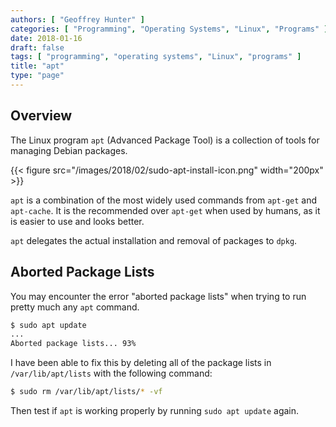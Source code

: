 ```yaml
---
authors: [ "Geoffrey Hunter" ]
categories: [ "Programming", "Operating Systems", "Linux", "Programs" ]
date: 2018-01-16
draft: false
tags: [ "programming", "operating systems", "Linux", "programs" ]
title: "apt"
type: "page"
---
```


## Overview

The Linux program `apt` (Advanced Package Tool) is a collection of tools for managing Debian packages.

{{< figure src="/images/2018/02/sudo-apt-install-icon.png" width="200px" >}}

`apt` is a combination of the most widely used commands from `apt-get` and `apt-cache`. It is the recommended over `apt-get` when used by humans, as it is easier to use and looks better.

`apt` delegates the actual installation and removal of packages to `dpkg`.

## Aborted Package Lists

You may encounter the error "aborted package lists" when trying to run pretty much any `apt` command.

```sh    
$ sudo apt update
...
Aborted package lists... 93%
```

I have been able to fix this by deleting all of the package lists in `/var/lib/apt/lists` with the following command:

```sh    
$ sudo rm /var/lib/apt/lists/* -vf
```

Then test if `apt` is working properly by running `sudo apt update` again.
